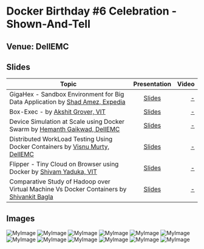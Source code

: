 # Docker Birthday #6 Celebration - Shown-And-Tell

## Venue: DellEMC

## Slides


| Topic        | Presentation          | Video  |
| ------------- |:-------------:| -----:|
| GigaHex - Sandbox Environment for Big Data Application by [Shad Amez, Expedia](https://www.google.co.in/url?sa=t&rct=j&q=&esrc=s&source=web&cd=1&cad=rja&uact=8&ved=2ahUKEwiV6rr9q67hAhWUyIsBHW4KC1UQFjAAegQIABAB&url=https%3A%2F%2Fin.linkedin.com%2Fin%2Fshadamez&usg=AOvVaw267Pga2VsphnDQhkb9WRO-)| [Slides](https://slides.com/shadamez/gigahex-alpha/fullscreen#/) | [ - ]() |
| Box-Exec  - by [Akshit Grover, VIT](https://in.linkedin.com/in/akshit-grover) | [Slides](http://slides.com/akshitgrover/box-exec/fullscreen) | [- ]() |
| Device Simulation at Scale using Docker Swarm by [Hemanth Gaikwad, DellEMC](https://in.linkedin.com/in/hemant-gaikwad-21b9834)| [Slides](https://github.com/collabnix/dockerbangalore/blob/master/slides/2019-03-30-Docker-6th-Birthday-Show-n-Tell/Z10N_Device_simulation_at_scale_using_Docker_Swarm.pptx) | [ - ]() |
| Distributed WorkLoad Testing Using Docker Containers by [Visnu Murty, DellEMC](https://www.linkedin.com/in/vishnu-murty) | [Slides](https://www.slideshare.net/RajakavithaKodhandap/kubecon-2018seattle) | [ - ]() |
| Flipper - Tiny Cloud on Browser using Docker by [Shivam Yaduka, VIT](https://in.linkedin.com/in/shivam-yaduka) | [Slides](http://slides.com/shivam-yaduka/organize-your-decks/fullscreen/#/) | [ - ]() |
| Comparative Study of Hadoop over Virtual Machine Vs Docker Containers by [Shivankit Bagla](https://in.linkedin.com/in/shivankitbagla)  | [Slides](https://www.slideshare.net/mKrishnaKumar1/kubecon-seattle-2018-recap-application-deployment-aspects) | [ - ]() |

## Images

![MyImage](https://github.com/collabnix/dockerbangalore/blob/master/slides/2019-03-30-Docker-6th-Birthday-Show-n-Tell/image_1.jpg)
![MyImage](https://github.com/collabnix/dockerbangalore/blob/master/slides/2019-03-30-Docker-6th-Birthday-Show-n-Tell/image_5.jpg)
![MyImage](https://github.com/collabnix/dockerbangalore/blob/master/slides/2019-03-30-Docker-6th-Birthday-Show-n-Tell/image_7.jpg)
![MyImage](https://github.com/collabnix/dockerbangalore/blob/master/slides/2019-03-30-Docker-6th-Birthday-Show-n-Tell/image_4.jpg)
![MyImage](https://github.com/collabnix/dockerbangalore/blob/master/slides/2019-03-30-Docker-6th-Birthday-Show-n-Tell/image_2.jpg)
![MyImage](https://github.com/collabnix/dockerbangalore/blob/master/slides/2019-03-30-Docker-6th-Birthday-Show-n-Tell/image_3.jpg)
![MyImage](https://github.com/collabnix/dockerbangalore/blob/master/slides/2019-03-30-Docker-6th-Birthday-Show-n-Tell/image_6.jpg)
![MyImage](https://github.com/collabnix/dockerbangalore/blob/master/slides/2019-03-30-Docker-6th-Birthday-Show-n-Tell/image_8.jpg)
![MyImage](https://github.com/collabnix/dockerbangalore/blob/master/slides/2019-03-30-Docker-6th-Birthday-Show-n-Tell/image_9.jpg)
![MyImage](https://github.com/collabnix/dockerbangalore/blob/master/slides/2019-03-30-Docker-6th-Birthday-Show-n-Tell/image_10.jpg)
![MyImage](https://github.com/collabnix/dockerbangalore/blob/master/slides/2019-03-30-Docker-6th-Birthday-Show-n-Tell/image_11.jpg)
![MyImage](https://github.com/collabnix/dockerbangalore/blob/master/slides/2019-03-30-Docker-6th-Birthday-Show-n-Tell/image_12.jpg)
